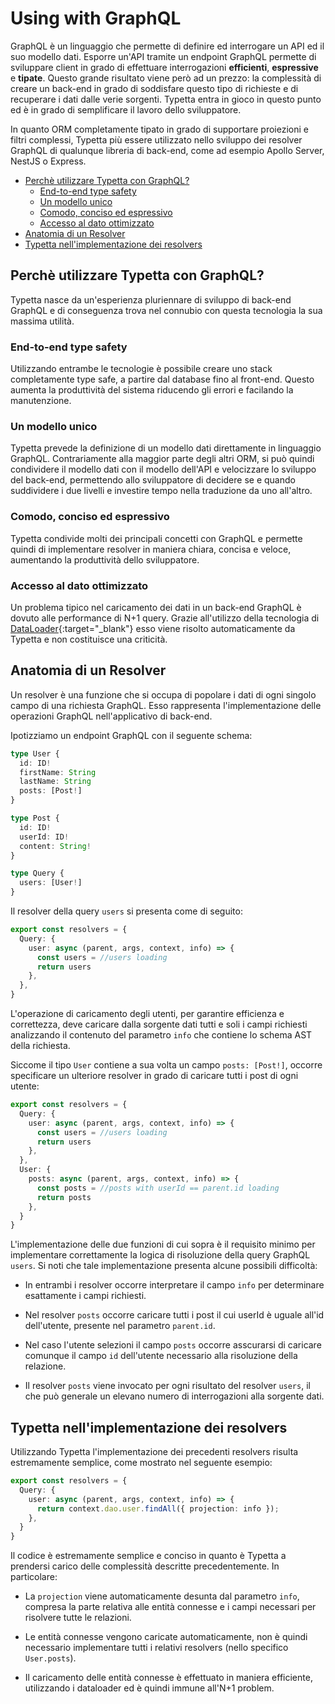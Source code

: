 # Using with GraphQL

GraphQL è un linguaggio che permette di definire ed interrogare un API ed il suo modello dati. Esporre un'API tramite un endpoint GraphQL permette di sviluppare client in grado di effettuare interrogazioni **efficienti**, **espressive** e **tipate**. Questo grande risultato viene però ad un prezzo: la complessità di creare un back-end in grado di soddisfare questo tipo di richieste e di recuperare i dati dalle verie sorgenti. Typetta entra in gioco in questo punto ed è in grado di semplificare il lavoro dello sviluppatore.

In quanto ORM completamente tipato in grado di supportare proiezioni e filtri complessi, Typetta più essere utilizzato nello sviluppo dei resolver GraphQL di qualunque libreria di back-end, come ad esempio Apollo Server, NestJS o Express.

  - [Perchè utilizzare Typetta con GraphQL?](#perchè-utilizzare-typetta-con-graphql)
    - [End-to-end type safety](#end-to-end-type-safety)
    - [Un modello unico](#un-modello-unico)
    - [Comodo, conciso ed espressivo](#comodo-conciso-ed-espressivo)
    - [Accesso al dato ottimizzato](#accesso-al-dato-ottimizzato)
  - [Anatomia di un Resolver](#anatomia-di-un-resolver)
  - [Typetta nell'implementazione dei resolvers](#typetta-nellimplementazione-dei-resolvers)
  
## Perchè utilizzare Typetta con GraphQL?
Typetta nasce da un'esperienza pluriennare di sviluppo di back-end GraphQL e di conseguenza trova nel connubio con questa tecnologia la sua massima utilità.

### End-to-end type safety
Utilizzando entrambe le tecnologie è possibile creare uno stack completamente type safe, a partire dal database fino al front-end. Questo aumenta la produttività del sistema riducendo gli errori e facilando la manutenzione.

### Un modello unico
Typetta prevede la definizione di un modello dati direttamente in linguaggio GraphQL. Contrariamente alla maggior parte degli altri ORM, si può quindi condividere il modello dati con il modello dell'API e velocizzare lo sviluppo del back-end, permettendo allo sviluppatore di decidere se e quando suddividere i due livelli e investire tempo nella traduzione da uno all'altro.

### Comodo, conciso ed espressivo
Typetta condivide molti dei principali concetti con GraphQL e permette quindi di implementare resolver in maniera chiara, concisa e veloce, aumentando la produttività dello sviluppatore.

### Accesso al dato ottimizzato
Un problema tipico nel caricamento dei dati in un back-end GraphQL è dovuto alle performance di N+1 query. Grazie all'utilizzo della tecnologia di [DataLoader](https://github.com/graphql/dataloader){:target="_blank"} esso viene risolto automaticamente da Typetta e non costituisce una criticità.

## Anatomia di un Resolver

Un resolver è una funzione che si occupa di popolare i dati di ogni singolo campo di una richiesta GraphQL. Esso rappresenta l'implementazione delle operazioni GraphQL nell'applicativo di back-end.

Ipotizziamo un endpoint GraphQL con il seguente schema:

```typescript
type User {
  id: ID!
  firstName: String
  lastName: String
  posts: [Post!]
}

type Post {
  id: ID!
  userId: ID!
  content: String!
}

type Query {
  users: [User!]
}
```

Il resolver della query `users` si presenta come di seguito:

```typescript
export const resolvers = {
  Query: {
    user: async (parent, args, context, info) => {
      const users = //users loading
      return users
    },
  },
}
```

L'operazione di caricamento degli utenti, per garantire efficienza e correttezza, deve caricare dalla sorgente dati tutti e soli i campi richiesti analizzando il contenuto del parametro `info` che contiene lo schema AST della richiesta.

Siccome il tipo `User` contiene a sua volta un campo `posts: [Post!]`, occorre specificare un ulteriore resolver in grado di caricare tutti i post di ogni utente:

```typescript
export const resolvers = {
  Query: {
    user: async (parent, args, context, info) => {
      const users = //users loading
      return users
    },
  },
  User: {
    posts: async (parent, args, context, info) => {
      const posts = //posts with userId == parent.id loading
      return posts
    },
  }
}
```

L'implementazione delle due funzioni di cui sopra è il requisito minimo per implementare correttamente la logica di risoluzione della query GraphQL `users`. Si noti che tale implementazione presenta alcune possibili difficoltà:

- In entrambi i resolver occorre interpretare il campo `info` per determinare esattamente i campi richiesti.
  
- Nel resolver `posts` occorre caricare tutti i post il cui userId è uguale all'id dell'utente, presente nel parametro `parent.id`.
  
- Nel caso l'utente selezioni il campo `posts` occorre asscurarsi di caricare comunque il campo `id` dell'utente necessario alla risoluzione della relazione.
  
- Il resolver `posts` viene invocato per ogni risultato del resolver `users`, il che può generale un elevano numero di interrogazioni alla sorgente dati.


## Typetta nell'implementazione dei resolvers

Utilizzando Typetta l'implementazione dei precedenti resolvers risulta estremamente semplice, come mostrato nel seguente esempio:

```typescript
export const resolvers = {
  Query: {
    user: async (parent, args, context, info) => {
      return context.dao.user.findAll({ projection: info });
    },
  }
}
```

Il codice è estremamente semplice e conciso in quanto è Typetta a prendersi carico delle complessità descritte precedentemente. In particolare:

- La `projection` viene automaticamente desunta dal parametro `info`, compresa la parte relativa alle entità connesse e i campi necessari per risolvere tutte le relazioni.
  
- Le entità connesse vengono caricate automaticamente, non è quindi necessario implementare tutti i relativi resolvers (nello specifico `User.posts`).
  
- Il caricamento delle entità connesse è effettuato in maniera efficiente, utilizzando i dataloader ed è quindi immune all'N+1 problem.




